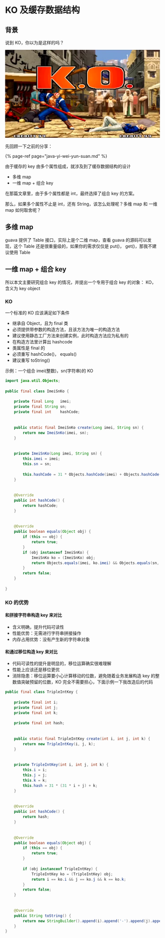 # KO 及缓存数据结构

## 背景

说到 KO，你以为是这样的吗？

![&#x56FE;&#x7247;&#x6765;&#x81EA;&#x7F51;&#x7EDC;](../.gitbook/assets/ko.jpg)

先回顾一下之前的分享：

{% page-ref page="java-yi-wei-yun-suan.md" %}

由于缓存的 key 由多个属性组成，就涉及到了缓存数据结构的设计

* 多维 map
* 一维 map + 组合 key

在那篇文章里，由于多个属性都是 int，最终选择了组合 key 的方案。

那么，如果多个属性不止是 int，还有 String，该怎么处理呢？多维 map 和 一维 map 如何取舍呢？

##  多维 map

guava 提供了 Table 接口，实际上是个二维 map，查看 guava 的源码可以发现，这个 Table 还是很重量级的，如果你的需求仅仅是 put\(\)， get\(\)，那我不建议使用 Table

##  一维 map + 组合 key

所以本文主要研究组合 key 的情况，并提出一个专用于组合 key 的对象： KO，含义为 key object

### KO

一个标准的 KO 应该满足如下条件

* 继承自 Object，且为 final 类
* 必须提供带参数的构造方法，且该方法为唯一的构造方法
* 建议使用静态工厂方法来创建实例，此时构造方法应为私有的
* 在构造方法里计算出 hashcode
* 类属性是 final 的
* 必须重写 hashCode\(\)， equals\(\)
* 建议重写 toString\(\)

示例：一个组合 imei\(整数\)，sn\(字符串\)的 KO

```java
import java.util.Objects;

public final class ImeiSnKo {

    private final Long   imei;
    private final String sn;
    private final int    hashCode;


    public static final ImeiSnKo create(Long imei, String sn) {
        return new ImeiSnKo(imei, sn);
    }


    private ImeiSnKo(Long imei, String sn) {
        this.imei = imei;
        this.sn = sn;

        this.hashCode = 31 * Objects.hashCode(imei) + Objects.hashCode(sn);
    }


    @Override
    public int hashCode() {
        return hashCode;
    }


    @Override
    public boolean equals(Object obj) {
        if (this == obj) {
            return true;
        }
        if (obj instanceof ImeiSnKo) {
            ImeiSnKo ko = (ImeiSnKo) obj;
            return Objects.equals(imei, ko.imei) && Objects.equals(sn, ko.sn);
        }
        return false;
    }

}
```

### KO 的优势

#### 和拼接字符串构造 key 来对比

* 含义明确，提升代码可读性
* 性能优势：无需进行字符串拼接操作
* 内存占用优势：没有产生新的字符串对象

#### 和通过移位构造 key 来对比

* 代码可读性的提升是明显的，移位运算确实很难理解
* 性能上应该还是移位更优
* 消除隐患：移位运算要小心计算移动的位数，避免随着业务发展构造 key 的整数值突破预留的位数，KO 完全不需要担心，下面示例一下我改造后的代码

```java
public final class TripleIntKey {

    private final int i;
    private final int j;
    private final int k;

    private final int hash;


    public static final TripleIntKey create(int i, int j, int k) {
        return new TripleIntKey(i, j, k);
    }


    private TripleIntKey(int i, int j, int k) {
        this.i = i;
        this.j = j;
        this.k = k;
        this.hash = 31 * (31 * i + j) + k;
    }


    @Override
    public int hashCode() {
        return hash;
    }


    @Override
    public boolean equals(Object obj) {
        if (this == obj) {
            return true;
        }

        if (obj instanceof TripleIntKey) {
            TripleIntKey ko = (TripleIntKey) obj;
            return i == ko.i && j == ko.j && k == ko.k;
        }
        return false;
    }


    @Override
    public String toString() {
        return new StringBuilder().append(i).append('-').append(j).append('-').append(k).toString();
    }
}

```

